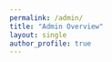 ```yaml
---
permalink: /admin/
title: "Admin Overview"
layout: single
author_profile: true
---
```


<div id="admin-auth-container"></div>
<div id="admin-comments-container" style="display:none;">
  <h2>All Comments Overview</h2>
  <div id="admin-comments-loading">Loading comments...</div>
  <div id="admin-page-filter" style="margin-bottom:1em;"></div>
  <table id="admin-comments-table" style="width:100%; border-collapse:collapse; display:none;">
    <thead>
      <tr>
        <th>Select</th>
        <th>Post</th>
        <th>User</th>
        <th>Date</th>
        <th>Comment</th>
      </tr>
    </thead>
    <tbody></tbody>
  </table>
<div id="admin-user-management" style="margin-top:2em; display:none;">
  <h3>User Management</h3>
  <div id="admin-user-list">Loading...</div>
</div>
<div id="admin-deleted-comments" style="margin-top:2em; display:none;">
</div>
<script src="https://www.gstatic.com/firebasejs/8.10.1/firebase-app.js"></script>
<script src="https://www.gstatic.com/firebasejs/8.10.1/firebase-firestore.js"></script>
<script src="https://www.gstatic.com/firebasejs/8.10.1/firebase-auth.js"></script>
<script>
function renderUserManagement() {
  const container = document.getElementById('admin-comments-container');
  let userDiv = document.getElementById('admin-user-management');
  if (!userDiv) {
    userDiv = document.createElement('div');
    userDiv.id = 'admin-user-management';
    userDiv.style.marginTop = '2em';
    container.appendChild(userDiv);
  }
  userDiv.style.display = '';
  const userList = userDiv.querySelector('#admin-user-list');
  // Build user list from allComments, grouped by uid
  const userMap = new Map();
  allComments.forEach(c => {
    const uid = (c.user && c.user.uid) ? c.user.uid : 'guest';
    const name = (c.user && c.user.name) ? c.user.name : 'Guest';
    if (!userMap.has(uid)) userMap.set(uid, { count: 0, ids: [], names: new Set() });
    userMap.get(uid).count++;
    userMap.get(uid).ids.push(c.id);
    userMap.get(uid).names.add(name);
  });
  if (userMap.size === 0) {
    userList.innerHTML = '<em>No users found.</em>';
    return;
  }
  const table = document.createElement('table');
  table.style.width = '100%';
  table.style.borderCollapse = 'collapse';
  table.innerHTML = `<thead><tr><th>User</th><th>Comments</th><th>Actions</th></tr></thead><tbody></tbody>`;
  const tbody = table.querySelector('tbody');
  userMap.forEach((info, uid) => {
    const allNames = Array.from(info.names).map(escapeHTML).join(', ');
    const mostRecentName = Array.from(info.names).pop();
    const row = document.createElement('tr');
    row.innerHTML = `
      <td>${allNames}</td>
      <td>${info.count}</td>
      <td>
        <button class="btn btn--primary admin-view-user-comments" data-ids="${info.ids.join(',')}">View Comments</button>
        <button class="btn btn--danger admin-block-user" data-uid="${escapeHTML(uid)}" data-name="${escapeHTML(mostRecentName)}">Block User</button>
        <button class="btn btn--danger admin-delete-user-comments" data-ids="${info.ids.join(',')}">Delete All Posts</button>
      </td>
    `;
    tbody.appendChild(row);
  });
  userList.innerHTML = '';
  userList.appendChild(table);
  // View Comments button logic
  tbody.querySelectorAll('.admin-view-user-comments').forEach(btn => {
    btn.onclick = function() {
      const ids = this.getAttribute('data-ids').split(',');
      // Filter and show only this user's comments in the main table
      const filtered = allComments.filter(c => ids.includes(c.id));
      renderCommentsForUser(filtered);
    };
  });
  // Block User button logic (by uid)
  tbody.querySelectorAll('.admin-block-user').forEach(btn => {
    btn.onclick = async function() {
      const uid = this.getAttribute('data-uid');
      const name = this.getAttribute('data-name');
      if (!confirm(`Block user '${name}' (uid: ${uid}) from commenting?`)) return;
      // Add to blocked_users collection by uid
      await db.collection('blocked_users').doc(uid).set({ blocked: true, blockedAt: Date.now(), name });
      alert(`User '${name}' has been blocked.`);
    };
  });
  // Delete All Posts button logic
  tbody.querySelectorAll('.admin-delete-user-comments').forEach(btn => {
    btn.onclick = async function() {
      const ids = this.getAttribute('data-ids').split(',');
      if (!confirm('Delete all comments by this user? This cannot be undone.')) return;
      for (const id of ids) {
        try {
          const docRef = db.collection('comments').doc(id);
          const docSnap = await docRef.get();
          if (docSnap.exists) {
            const commentData = docSnap.data();
            await db.collection('deleted_comments').doc(id).set({ ...commentData, deletedAt: Date.now() });
            await docRef.delete();
          }
        } catch (e) {
          alert('Failed to delete comment: ' + e.message);
        }
      }
      // Refresh comments and user management
      db.collection('comments').orderBy('created', 'desc').get().then(snapshot => {
        allComments = [];
        allPages.clear();
        allUsers.clear();
        snapshot.forEach(doc => {
          const c = doc.data();
          c.id = doc.id;
          allComments.push(c);
          if (c.post) allPages.add(c.post);
          if (c.user && c.user.name) allUsers.add(c.user.name);
        });
        renderFilters();
        renderComments(currentPageFilter, currentUserFilter, currentDateSort);
        renderUserManagement();
        renderRecentlyDeleted();
      });
    };
  });
}

function renderCommentsForUser(comments) {
  const table = document.getElementById('admin-comments-table');
  const tbody = table.querySelector('tbody');
  tbody.innerHTML = '';
  comments.forEach(c => {
    let formattedDate = '';
    if (c.created && c.created.toDate) {
      const d = c.created.toDate();
      formattedDate = d.toLocaleString('en-US', {
        year: 'numeric', month: 'long', day: 'numeric', hour: '2-digit', minute: '2-digit', hour12: false
      }).replace(',', ' at');
    }
    const row = document.createElement('tr');
    row.innerHTML = `
      <td><input type="checkbox" class="admin-comment-checkbox" data-id="${escapeHTML(c.id)}" ${selectedCommentIds.has(c.id) ? 'checked' : ''}></td>
      <td>${escapeHTML(c.post || '')}</td>
      <td>${escapeHTML((c.user && c.user.name) || 'Guest')}</td>
      <td>${escapeHTML(formattedDate)}</td>
      <td>${escapeHTML(c.text)}</td>
    `;
    tbody.appendChild(row);
  });
}
const firebaseConfig = {
  apiKey: "AIzaSyA9VGslfcHzQs2kPA8uGX3mkGjph4vXG90",
  authDomain: "htmx-comments-test.firebaseapp.com",
  projectId: "htmx-comments-test",
};
firebase.initializeApp(firebaseConfig);
const db = firebase.firestore();
const auth = firebase.auth();

let __isAdmin = false;

function escapeHTML(str) {
  return String(str).replace(/[&<>"']/g, function(tag) {
    const chars = {
      '&': '&amp;',
      '<': '&lt;',
      '>': '&gt;',
      '"': '&quot;',
      "'": '&#39;'
    };
    return chars[tag] || tag;
  });
}

function showAuthUI(user) {
  const authDiv = document.getElementById('admin-auth-container');
  const commentsContainer = document.getElementById('admin-comments-container');
  if (!user) {
    authDiv.innerHTML = `<button id="admin-login-btn" class="btn btn--primary">Sign in with Google</button>`;
    document.getElementById('admin-login-btn').onclick = loginWithGoogle;
    document.getElementById('admin-comments-table').style.display = 'none';
    document.getElementById('admin-comments-loading').style.display = 'none';
    commentsContainer.style.display = 'none';
  } else if (!__isAdmin) {
    authDiv.innerHTML = `<div style="color:red; font-weight:bold;">Access denied. You are not authorized to view this page.</div><button id="admin-logout-btn" class="btn btn--primary" style="margin-top:1em;">Sign out</button>`;
    document.getElementById('admin-logout-btn').onclick = logout;
    document.getElementById('admin-comments-table').style.display = 'none';
    document.getElementById('admin-comments-loading').style.display = 'none';
    commentsContainer.style.display = 'none';
  } else {
    authDiv.innerHTML = `<div style="color:green; font-weight:bold;">Welcome, ${escapeHTML(user.displayName || 'Admin')}!</div><button id="admin-logout-btn" class="btn btn--primary" style="margin-top:1em;">Sign out</button>`;
    document.getElementById('admin-logout-btn').onclick = logout;
    document.getElementById('admin-comments-loading').style.display = '';
    commentsContainer.style.display = '';
  }
}

function loginWithGoogle() {
  const provider = new firebase.auth.GoogleAuthProvider();
  auth.signInWithPopup(provider);
}
function logout() {
  auth.signOut();
}

let allComments = [];
let allPages = new Set();
let allUsers = new Set();
let currentPageFilter = '';
let currentUserFilter = '';
let currentDateSort = 'desc';
let selectedCommentIds = new Set();

function renderComments(pageFilter = '', userFilter = '', dateSort = 'desc') {
  const table = document.getElementById('admin-comments-table');
  const tbody = table.querySelector('tbody');
  tbody.innerHTML = '';
  let filtered = allComments;
  if (pageFilter) filtered = filtered.filter(c => c.post === pageFilter);
  if (userFilter) filtered = filtered.filter(c => (c.user && c.user.name) === userFilter);
  filtered = filtered.slice();
  filtered.sort((a, b) => {
    if (!a.created || !b.created) return 0;
    const ta = a.created.seconds || a.created.toDate().getTime() / 1000;
    const tb = b.created.seconds || b.created.toDate().getTime() / 1000;
    return dateSort === 'desc' ? tb - ta : ta - tb;
  });
  filtered.forEach(c => {
    let formattedDate = '';
    if (c.created && c.created.toDate) {
      const d = c.created.toDate();
      formattedDate = d.toLocaleString('en-US', {
        year: 'numeric', month: 'long', day: 'numeric', hour: '2-digit', minute: '2-digit', hour12: false
      }).replace(',', ' at');
    }
    const row = document.createElement('tr');
    row.innerHTML = `
      <td><input type="checkbox" class="admin-comment-checkbox" data-id="${escapeHTML(c.id)}" ${selectedCommentIds.has(c.id) ? 'checked' : ''}></td>
      <td>${escapeHTML(c.post || '')}</td>
      <td>${escapeHTML((c.user && c.user.name) || 'Guest')}</td>
      <td>${escapeHTML(formattedDate)}</td>
      <td>${escapeHTML(c.text)}</td>
    `;
    tbody.appendChild(row);
  });
  // Checkbox event listeners
  tbody.querySelectorAll('.admin-comment-checkbox').forEach(cb => {
    cb.onchange = function() {
      const id = this.getAttribute('data-id');
      if (this.checked) selectedCommentIds.add(id);
      else selectedCommentIds.delete(id);
    };
  });
}

function renderDeleteButton() {
  const table = document.getElementById('admin-comments-table');
  let btn = document.getElementById('admin-delete-selected-btn');
  if (!btn) {
    btn = document.createElement('button');
    btn.id = 'admin-delete-selected-btn';
    btn.className = 'btn btn--danger';
    btn.textContent = 'Delete Selected';
    btn.style.marginBottom = '1em';
    table.parentNode.insertBefore(btn, table);
    btn.onclick = async function() {
      if (selectedCommentIds.size === 0) {
        alert('No comments selected.');
        return;
      }
      if (!confirm('Are you sure you want to delete the selected comments? You can restore them within 3 hours.')) return;
      btn.disabled = true;
      const now = Date.now();
      for (const id of selectedCommentIds) {
        try {
          // Get the comment data
          const docRef = db.collection('comments').doc(id);
          const docSnap = await docRef.get();
          if (docSnap.exists) {
            const commentData = docSnap.data();
            // Move to deleted_comments with deletion timestamp
            await db.collection('deleted_comments').doc(id).set({
              ...commentData,
              deletedAt: now
            });
            // Delete from comments
            await docRef.delete();
          }
        } catch (e) {
          alert('Failed to delete comment: ' + e.message);
        }
      }
      selectedCommentIds.clear();
      // Refresh comments and recently deleted section
      db.collection('comments').orderBy('created', 'desc').get().then(snapshot => {
        allComments = [];
        allPages.clear();
        allUsers.clear();
        snapshot.forEach(doc => {
          const c = doc.data();
          c.id = doc.id;
          allComments.push(c);
          if (c.post) allPages.add(c.post);
          if (c.user && c.user.name) allUsers.add(c.user.name);
        });
        renderFilters();
        renderComments(currentPageFilter, currentUserFilter, currentDateSort);
        renderRecentlyDeleted();
        btn.disabled = false;
      });
    };
  }
}

function renderFilters() {
  const filterDiv = document.getElementById('admin-page-filter');
  filterDiv.innerHTML = '';
  // Page filter
  const pageSelect = document.createElement('select');
  pageSelect.id = 'admin-page-select';
  pageSelect.innerHTML = `<option value="">All Pages</option>` + Array.from(allPages).map(p => `<option value="${escapeHTML(p)}">${escapeHTML(p)}</option>`).join('');
  pageSelect.value = currentPageFilter;
  pageSelect.onchange = function() {
    currentPageFilter = this.value;
    renderComments(currentPageFilter, currentUserFilter, currentDateSort);
  };
  filterDiv.appendChild(pageSelect);
  // User filter
  const userSelect = document.createElement('select');
  userSelect.id = 'admin-user-select';
  userSelect.style.marginLeft = '1em';
  userSelect.innerHTML = `<option value="">All Users</option>` + Array.from(allUsers).map(u => `<option value="${escapeHTML(u)}">${escapeHTML(u)}</option>`).join('');
  userSelect.value = currentUserFilter;
  userSelect.onchange = function() {
    currentUserFilter = this.value;
    renderComments(currentPageFilter, currentUserFilter, currentDateSort);
  };
  filterDiv.appendChild(userSelect);
  // Date sort
  const sortSelect = document.createElement('select');
  sortSelect.id = 'admin-date-sort';
  sortSelect.style.marginLeft = '1em';
  sortSelect.innerHTML = `<option value="desc">Newest First</option><option value="asc">Oldest First</option>`;
  sortSelect.value = currentDateSort;
  sortSelect.onchange = function() {
    currentDateSort = this.value;
    renderComments(currentPageFilter, currentUserFilter, currentDateSort);
  };
  filterDiv.appendChild(sortSelect);
}

function renderRecentlyDeleted() {
  const container = document.getElementById('admin-comments-container');
  let deletedDiv = document.getElementById('admin-deleted-comments');
  if (!deletedDiv) {
    deletedDiv = document.createElement('div');
    deletedDiv.id = 'admin-deleted-comments';
    deletedDiv.style.marginTop = '2em';
    container.appendChild(deletedDiv);
  }
  deletedDiv.style.display = '';
  deletedDiv.innerHTML = '<h3>Recently Deleted (last 3 hours)</h3><div id="admin-deleted-list">Loading...</div>';
  const deletedList = deletedDiv.querySelector('#admin-deleted-list');
  // Purge comments older than 3 hours
  const threeHoursAgo = Date.now() - 3 * 60 * 60 * 1000;
  db.collection('deleted_comments').get().then(snapshot => {
    let toShow = [];
    let toDelete = [];
    snapshot.forEach(doc => {
      const c = doc.data();
      c.id = doc.id;
      if (c.deletedAt < threeHoursAgo) {
        toDelete.push(doc.id);
      } else {
        toShow.push(c);
      }
    });
    // Purge old deleted comments
    toDelete.forEach(id => db.collection('deleted_comments').doc(id).delete());
    if (toShow.length === 0) {
      deletedList.innerHTML = '<em>No recently deleted comments.</em>';
      return;
    }
    // Sort by deletedAt descending (most recent first)
    toShow.sort((a, b) => (b.deletedAt || 0) - (a.deletedAt || 0));
    const table = document.createElement('table');
    table.style.width = '100%';
    table.style.borderCollapse = 'collapse';
    table.innerHTML = `<thead><tr><th>Restore</th><th>Post</th><th>User</th><th>Date</th><th>Comment</th></tr></thead><tbody></tbody>`;
    const tbody = table.querySelector('tbody');
    toShow.forEach(c => {
      let formattedDate = '';
      if (c.created && c.created.toDate) {
        const d = c.created.toDate();
        formattedDate = d.toLocaleString('en-US', {
          year: 'numeric', month: 'long', day: 'numeric', hour: '2-digit', minute: '2-digit', hour12: false
        }).replace(',', ' at');
      }
      const row = document.createElement('tr');
      row.innerHTML = `
        <td><button class="btn btn--primary admin-restore-btn" data-id="${escapeHTML(c.id)}">Restore</button></td>
        <td>${escapeHTML(c.post || '')}</td>
        <td>${escapeHTML((c.user && c.user.name) || 'Guest')}</td>
        <td>${escapeHTML(formattedDate)}</td>
        <td>${escapeHTML(c.text)}</td>
      `;
      tbody.appendChild(row);
    });
    deletedList.innerHTML = '';
    deletedList.appendChild(table);
    // Restore button logic
    tbody.querySelectorAll('.admin-restore-btn').forEach(btn => {
      btn.onclick = async function() {
        const id = this.getAttribute('data-id');
        const docRef = db.collection('deleted_comments').doc(id);
        const docSnap = await docRef.get();
        if (docSnap.exists) {
          const commentData = docSnap.data();
          // Restore to comments
          await db.collection('comments').doc(id).set(commentData);
          // Remove from deleted_comments
          await docRef.delete();
          renderRecentlyDeleted();
          // Refresh main comments
          db.collection('comments').orderBy('created', 'desc').get().then(snapshot => {
            allComments = [];
            allPages.clear();
            allUsers.clear();
            snapshot.forEach(doc => {
              const c = doc.data();
              c.id = doc.id;
              allComments.push(c);
              if (c.post) allPages.add(c.post);
              if (c.user && c.user.name) allUsers.add(c.user.name);
            });
            renderFilters();
            renderComments(currentPageFilter, currentUserFilter, currentDateSort);
          });
        }
      };
    });
  }).catch(err => {
    deletedList.innerHTML = '<em>Cannot access recently deleted (permissions).</em>';
  });
}

auth.onAuthStateChanged(user => {
  if (user) {
    // subscribe to admin doc presence
    db.doc(`admins/${user.uid}`).onSnapshot(doc => {
      __isAdmin = !!(doc && doc.exists);
      showAuthUI(user);
      if (!__isAdmin) return;
      // Load comments after confirming admin
      db.collection('comments').orderBy('created', 'desc').get().then(snapshot => {
        allComments = [];
        allPages.clear();
        allUsers.clear();
        snapshot.forEach(doc => {
          const c = doc.data();
          c.id = doc.id;
          allComments.push(c);
          if (c.post) allPages.add(c.post);
          if (c.user && c.user.name) allUsers.add(c.user.name);
        });
        renderFilters();
        renderComments(currentPageFilter, currentUserFilter, currentDateSort);
        renderDeleteButton();
        renderUserManagement();
        renderRecentlyDeleted();
        document.getElementById('admin-comments-loading').style.display = 'none';
        document.getElementById('admin-comments-table').style.display = '';
      }).catch(err => {
        document.getElementById('admin-comments-loading').textContent = 'Failed to load comments (permissions).';
      });
    }, () => {
      __isAdmin = false;
      showAuthUI(user);
    });
  } else {
    __isAdmin = false;
    showAuthUI(null);
  }
});
</script>
